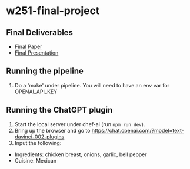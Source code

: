 # w251-final-project

## Final Deliverables

- [Final Paper](final_deliverables/w251_final_paper.pdf)
- [Final Presentation](final_deliverables/w251_final_presentation_ChefAI.pdf)

## Running the pipeline

1. Do a 'make' under pipeline. You will need to have an env var for OPENAI_API_KEY


## Running the ChatGPT plugin

1. Start the local server under chef-ai (run `npm run dev`).
1. Bring up the browser and go to https://chat.openai.com/?model=text-davinci-002-plugins
1. Input the following:
  - Ingredients: chicken breast, onions, garlic, bell pepper
  - Cuisine: Mexican





